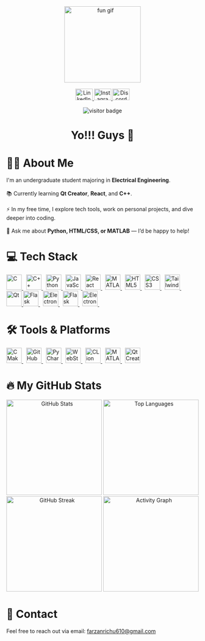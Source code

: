 <!-- Centered GIF Banner -->
<div align="center">
  <img height="200" src="https://media.giphy.com/media/l3fZK6Leh4PAhrIsg/giphy.gif" alt="fun gif" />
</div>

<!-- Social Links -->
<div align="center" style="margin: 1rem 0;">
  <a href="https://www.linkedin.com/in/farzan7/" target="_blank">
    <img src="https://raw.githubusercontent.com/maurodesouza/profile-readme-generator/master/src/assets/icons/social/linkedin/default.svg" width="45" height="30" alt="LinkedIn" />
  </a>
  <a href="https://www.instagram.com/fr_zan_/" target="_blank">
    <img src="https://raw.githubusercontent.com/maurodesouza/profile-readme-generator/master/src/assets/icons/social/instagram/default.svg" width="45" height="30" alt="Instagram" />
  </a>
  <a href="https://discordapp.com/users/811948162470248539" target="_blank">
    <img src="https://raw.githubusercontent.com/maurodesouza/profile-readme-generator/master/src/assets/icons/social/discord/default.svg" width="45" height="30" alt="Discord" />
  </a>
</div>

<!-- Visitor Badge -->
<div align="center">
  <img src="https://visitor-badge.laobi.icu/badge?page_id=f7z7.f7z7" alt="visitor badge" />
</div>

<!-- Greeting -->
<h1 align="center">Yo!!! Guys 👋</h1>

<!-- About Me -->
<h1 align="left">👨‍🎓 About Me</h1>
<p>
  I'm an undergraduate student majoring in <strong>Electrical Engineering</strong>. <br><br>
  📚 Currently learning <strong>Qt Creator</strong>, <strong>React</strong>, and <strong>C++</strong>. <br><br>
  ⚡ In my free time, I explore tech tools, work on personal projects, and dive deeper into coding. <br><br>
  💬 Ask me about <strong>Python, HTML/CSS, or MATLAB</strong> — I’d be happy to help!
</p>

<!-- Languages & Technologies -->
<h1 align="left">💻 Tech Stack</h1>
<p align="left"> 
  <a href="https://www.cprogramming.com/" target="_blank" rel="noreferrer"> 
    <img src="https://cdn.jsdelivr.net/gh/devicons/devicon/icons/c/c-original.svg" alt="C" width="40" height="40"/> 
  </a> &nbsp;
  <a href="https://cplusplus.com/" target="_blank" rel="noreferrer"> 
    <img src="https://cdn.jsdelivr.net/gh/devicons/devicon/icons/cplusplus/cplusplus-original.svg" alt="C++" width="40" height="40"/> 
  </a> &nbsp;
  <a href="https://www.python.org" target="_blank" rel="noreferrer"> 
    <img src="https://cdn.jsdelivr.net/gh/devicons/devicon/icons/python/python-original.svg" alt="Python" width="40" height="40"/> 
  </a> &nbsp;
  <a href="https://developer.mozilla.org/en-US/docs/Web/JavaScript" target="_blank" rel="noreferrer"> 
    <img src="https://cdn.jsdelivr.net/gh/devicons/devicon/icons/javascript/javascript-original.svg" alt="JavaScript" width="40" height="40"/>
  </a> &nbsp;
  <a href="https://react.dev/" target="_blank" rel="noreferrer"> 
    <img src="https://cdn.jsdelivr.net/gh/devicons/devicon/icons/react/react-original.svg" alt="React" width="40" height="40"/> 
  </a> &nbsp;
  <a href="https://www.mathworks.com/" target="_blank" rel="noreferrer"> 
    <img src="https://cdn.jsdelivr.net/gh/devicons/devicon/icons/matlab/matlab-original.svg" alt="MATLAB" width="40" height="40"/> 
  </a> &nbsp;
  <a href="https://developer.mozilla.org/en-US/docs/Web/HTML" target="_blank" rel="noreferrer"> 
    <img src="https://cdn.jsdelivr.net/gh/devicons/devicon/icons/html5/html5-original.svg" alt="HTML5" width="40" height="40"/> 
  </a> &nbsp;
  <a href="https://developer.mozilla.org/en-US/docs/Web/CSS" target="_blank" rel="noreferrer"> 
    <img src="https://cdn.jsdelivr.net/gh/devicons/devicon/icons/css3/css3-original.svg" alt="CSS3" width="40" height="40"/> 
  </a> &nbsp;
  <a href="https://tailwindcss.com/" target="_blank" rel="noreferrer"> 
    <img src="https://cdn.jsdelivr.net/gh/devicons/devicon/icons/tailwindcss/tailwindcss-original-wordmark.svg" alt="Tailwind CSS" width="40" height="40"/> 
  </a> &nbsp;
  <a href="https://www.qt.io/" target="_blank" rel="noreferrer"> 
    <img src="https://cdn.jsdelivr.net/gh/devicons/devicon/icons/qt/qt-original.svg" alt="Qt" width="40" height="40"/> 
  </a> 
    <a href="https://flask.palletsprojects.com/" target="_blank" rel="noreferrer">
    <img src="https://skillicons.dev/icons?i=flask" alt="Flask" width="40" height="40"/>
  </a> &nbsp;
  <a href="https://www.electronjs.org/" target="_blank" rel="noreferrer">
    <img src="https://skillicons.dev/icons?i=electron" alt="Electron" width="40" height="40"/>
  </a> &nbsp;
    <a href="https://flask.palletsprojects.com/" target="_blank" rel="noreferrer">
    <img src="https://skillicons.dev/icons?i=flask" alt="Flask" width="40" height="40"/>
  </a> &nbsp;
  <a href="https://www.electronjs.org/" target="_blank" rel="noreferrer">
    <img src="https://skillicons.dev/icons?i=electron" alt="Electron" width="40" height="40"/>
  </a> &nbsp;
</p>

<!-- Tools & Platforms -->
<h1 align="left">🛠️ Tools & Platforms</h1>
<p align="left">

  <a href="https://cmake.org/" target="_blank" rel="noreferrer">
    <img src="https://cdn.jsdelivr.net/gh/devicons/devicon/icons/cmake/cmake-original.svg" alt="CMake" width="40" height="40"/>
  </a> &nbsp;
  <a href="https://github.com/" target="_blank" rel="noreferrer">
    <img src="https://skillicons.dev/icons?i=github" alt="GitHub" width="40" height="40"/>
  </a> &nbsp;
  <a href="https://www.jetbrains.com/pycharm/" target="_blank" rel="noreferrer">
    <img src="https://cdn.jsdelivr.net/gh/devicons/devicon/icons/pycharm/pycharm-original.svg" alt="PyCharm" width="40" height="40"/>
  </a> &nbsp;
  <a href="https://www.jetbrains.com/webstorm/" target="_blank" rel="noreferrer">
    <img src="https://cdn.jsdelivr.net/gh/devicons/devicon/icons/webstorm/webstorm-original.svg" alt="WebStorm" width="40" height="40"/>
  </a> &nbsp;
  <a href="https://www.jetbrains.com/clion/" target="_blank" rel="noreferrer">
    <img src="https://cdn.jsdelivr.net/gh/devicons/devicon/icons/clion/clion-original.svg" alt="CLion" width="40" height="40"/>
  </a> &nbsp;
  <a href="https://www.mathworks.com/products/matlab.html" target="_blank" rel="noreferrer">
    <img src="https://cdn.jsdelivr.net/gh/devicons/devicon/icons/matlab/matlab-original.svg" alt="MATLAB App Designer" width="40" height="40"/>
  </a> &nbsp;
  <a href="https://www.qt.io/" target="_blank" rel="noreferrer">
    <img src="https://cdn.jsdelivr.net/gh/devicons/devicon/icons/qt/qt-original.svg" alt="Qt Creator / Designer" width="40" height="40"/>
  </a>
</p>


<!-- Stats Section -->
<h1 align="left">🔥 My GitHub Stats</h1>
<div align="center">
  <img src="https://github-readme-stats.vercel.app/api?username=f7z7&show_icons=true&theme=radical&count_private=true&hide_border=false" height="250" alt="GitHub Stats" />
  <img src="https://github-readme-stats.vercel.app/api/top-langs?username=f7z7&layout=compact&langs_count=5&theme=dracula&hide_border=false" height="250" alt="Top Languages" />
  <img src="https://streak-stats.demolab.com?user=f7z7&theme=radical&hide_border=false" height="250" alt="GitHub Streak" />
  <img src="https://github-readme-activity-graph.vercel.app/graph?username=f7z7&theme=redical&hide_border=false" height="250" alt="Activity Graph" />
</div>

<!-- Contact -->
<h1 align="left">📧 Contact</h1>
<p>
  Feel free to reach out via email: <a href="mailto:farzanrichu610@gmail.com">farzanrichu610@gmail.com</a>
</p>
